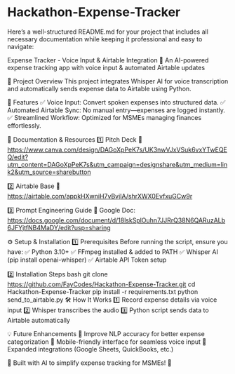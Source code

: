 # Hackathon-Expense-Tracker

Here’s a well-structured README.md for your project that includes all necessary documentation while keeping it professional and easy to navigate:

Expense Tracker - Voice Input & Airtable Integration
🚀 An AI-powered expense tracking app with voice input & automated Airtable updates

📌 Project Overview
This project integrates Whisper AI for voice transcription and automatically sends expense data to Airtable using Python.

🔹 Features
✅ Voice Input: Convert spoken expenses into structured data. ✅ Automated Airtable Sync: No manual entry—expenses are logged instantly. ✅ Streamlined Workflow: Optimized for MSMEs managing finances effortlessly.

🔗 Documentation & Resources
1️⃣ Pitch Deck
📎 https://www.canva.com/design/DAGoXpPeK7s/UK3nwVJxVSuk6vxYTwEQEQ/edit?utm_content=DAGoXpPeK7s&utm_campaign=designshare&utm_medium=link2&utm_source=sharebutton

2️⃣ Airtable Base
🔗 https://airtable.com/appkHXwniH7vBvjIA/shrXWX0EvfxuGCw9r

3️⃣ Prompt Engineering Guide
📄 Google Doc: https://docs.google.com/document/d/18lskSplOuhn7JJRrQ38N6QARuzALb6JFYjtfNB4MaDY/edit?usp=sharing

⚙️ Setup & Installation
1️⃣ Prerequisites
Before running the script, ensure you have: ✅ Python 3.10+ ✅ FFmpeg installed & added to PATH ✅ Whisper AI (pip install openai-whisper) ✅ Airtable API Token setup

2️⃣ Installation Steps
bash
git clone https://github.com/FayCodes/Hackathon-Expense-Tracker.git
cd Hackathon-Expense-Tracker
pip install -r requirements.txt
python send_to_airtable.py
🛠 How It Works
1️⃣ Record expense details via voice input 2️⃣ Whisper transcribes the audio 3️⃣ Python script sends data to Airtable automatically

💡 Future Enhancements
🔹 Improve NLP accuracy for better expense categorization 🔹 Mobile-friendly interface for seamless voice input 🔹 Expanded integrations (Google Sheets, QuickBooks, etc.)


🎯 Built with AI to simplify expense tracking for MSMEs! 🚀

